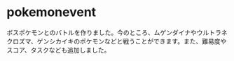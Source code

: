 # pokemonevent
ボスポケモンとのバトルを作りました。今のところ、ムゲンダイナやウルトラネクロズマ、ゲンシカイキのポケモンなどと戦うことができます。また、難易度やスコア、タスクなども追加しました。
